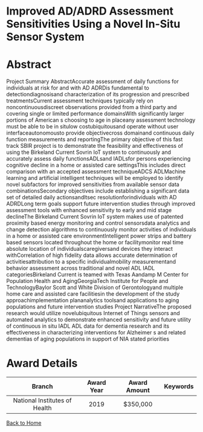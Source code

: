 
Improved AD/ADRD Assessment Sensitivities Using a Novel In-Situ Sensor System
=============================================================================

# Abstract


Project Summary AbstractAccurate assessment of daily functions for individuals at risk for and with AD ADRDis fundamental to detectiondiagnosisand characterization of its progression and prescribed treatmentsCurrent assessment techniques typically rely on noncontinuousdiscreet observations provided from a third party and covering single or limited performance domainsWith significantly larger portions of American s choosing to age in placeany assessment technology must be able to be in situlow costubiquitousand operate without user interfaceautonomousto provide objectivecross domainand continuous daily function measurements and reportingThe primary objective of this fast track SBIR project is to demonstrate the feasibility and effectiveness of using the Birkeland Current Sovrin IoT system to continuously and accurately assess daily functionsADLsand IADLsfor persons experiencing cognitive decline in a home or assisted care settingsThis includes direct comparison with an accepted assessment techniqueADCS ADLMachine learning and artificial intelligent techniques will be employed to identify novel subfactors for improved sensitivities from available sensor data combinationsSecondary objectives include establishing a significant data set of detailed daily actionsandltsec resolutionforindividuals with AD ADRDLong term goals support future intervention studies through improved assessment tools with enhanced sensitivity to early and mid stage declineThe Birkeland Current Sovrin IoT system makes use of patented proximity based energy monitoring and control sensorsdata analytics and change detection algorithms to continuously monitor activities of individuals in a home or assisted care environmentIntelligent power strips and battery based sensors located throughout the home or facilitymonitor real time absolute location of individualscaregiversand devices they interact withCorrelation of high fidelity data allows accurate determination of activitiesattribution to a specific individualmobility measurementand behavior assessment across traditional and novel ADL IADL categoriesBirkeland Current is teamed with Texas Aandamp M Center for Population Health and AgingGeorgiaTech Institute for People and TechnologyBaylor Scott and White Division of Gerontologyand multiple home care and assisted care facilitiesin the development of the study approachimplementation plananalytics toolsand applications to aging populations and future intervention studies Project NarrativeThe proposed research would utilize novelubiquitous Internet of Things sensors and automated analytics to demonstrate enhanced sensitivity and future utility of continuous in situ IADL ADL data for dementia research and its effectiveness in characterizing interventions for Alzheimer s and related dementias of aging populations in support of NIA stated priorities  

# Award Details

|Branch|Award Year|Award Amount|Keywords|
| :---: | :---: | :---: | :---: |
|National Institutes of Health|2019|$350,000||
  
  


[Back to Home](https://github.com/chrischow/dod_sbir_awards#2499)